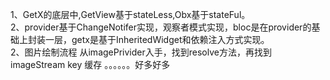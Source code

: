 1、GetX的底层中,GetView基于stateLess,Obx基于stateFul。<br/>
2、provider基于ChangeNotifer实现，观察者模式实现，bloc是在provider的基础上封装一层，getx是基于InheritedWidget和依赖注入方式实现。<br/>
2、图片绘制流程 从imagePrivider入手，找到resolve方法，再找到imageStream key  缓存 。。。。。。好多好多
